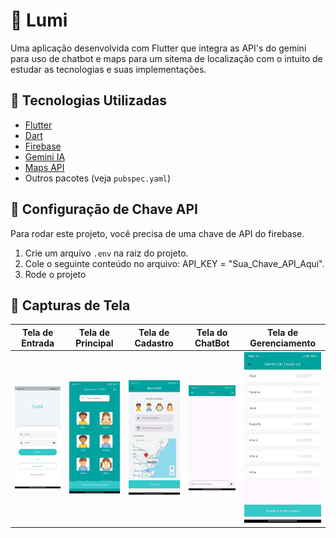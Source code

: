 # 📱 Lumi

Uma aplicação desenvolvida com Flutter que integra as API's do gemini para uso de chatbot e maps para um sitema de localização com o intuito de estudar as tecnologias e suas implementações.


## 🚀 Tecnologias Utilizadas

- [Flutter](https://flutter.dev/)
- [Dart](https://dart.dev/)
- [Firebase](https://firebase.google.com/)
- [Gemini IA](https://ai.google.dev/gemini-api)
- [Maps API](https://developers.google.com/maps/)
- Outros pacotes (veja `pubspec.yaml`)

## 🔐 Configuração de Chave API

Para rodar este projeto, você precisa de uma chave de API do firebase.

1. Crie um arquivo `.env` na raiz do projeto.
2. Cole o seguinte conteúdo no arquivo: API_KEY = "Sua_Chave_API_Aqui".
3. Rode o projeto

## 📸 Capturas de Tela

| Tela de Entrada | Tela de Principal | Tela de Cadastro | Tela do ChatBot | Tela de Gerenciamento |
|--------------|------------------|----------------|------------------|----------------|
| ![Tela Entrada](screenshots/entrar.jpg) | ![Tela Principal](screenshots/tela_principal.jpg) | ![Tela Cadastro](screenshots/cadastro.jpg) | ![Tela ChatBot](screenshots/chatbot.jpg) | ![Tela Gerenciamento](screenshots/gerenciar.jpg) |
